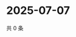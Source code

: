 # 2025-07-07

共 0 条

<!-- BEGIN ZHIHUQUESTIONS -->
<!-- 最后更新时间 Mon Jul 07 2025 16:17:51 GMT+0800 (China Standard Time) -->

<!-- END ZHIHUQUESTIONS -->
